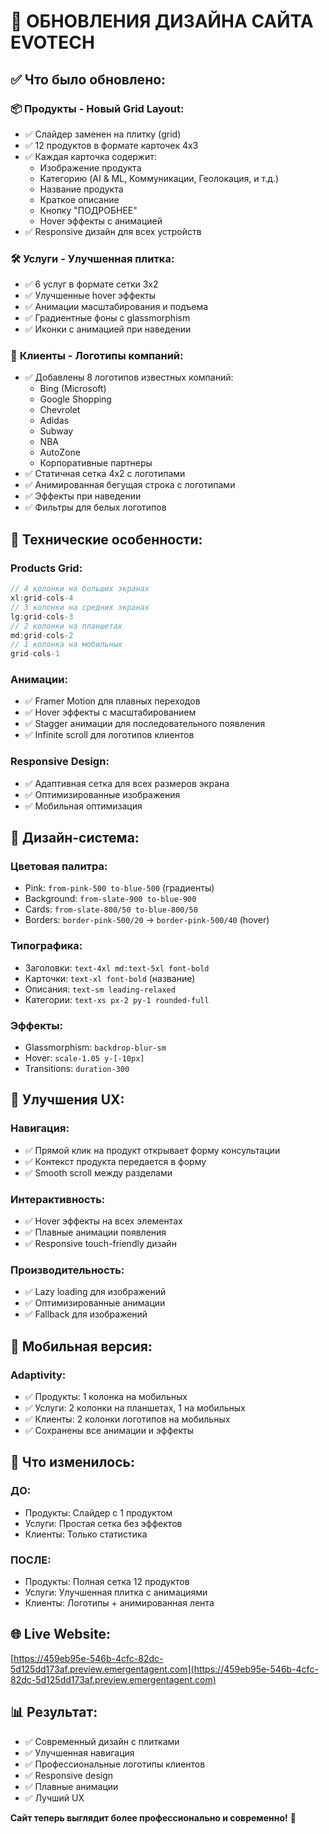 # 🎨 ОБНОВЛЕНИЯ ДИЗАЙНА САЙТА EVOTECH

## ✅ Что было обновлено:

### 📦 **Продукты - Новый Grid Layout:**
- ✅ Слайдер заменен на плитку (grid)
- ✅ 12 продуктов в формате карточек 4x3
- ✅ Каждая карточка содержит:
  - Изображение продукта
  - Категорию (AI & ML, Коммуникации, Геолокация, и т.д.)
  - Название продукта
  - Краткое описание
  - Кнопку "ПОДРОБНЕЕ"
  - Hover эффекты с анимацией
- ✅ Responsive дизайн для всех устройств

### 🛠️ **Услуги - Улучшенная плитка:**
- ✅ 6 услуг в формате сетки 3x2
- ✅ Улучшенные hover эффекты
- ✅ Анимации масштабирования и подъема
- ✅ Градиентные фоны с glassmorphism
- ✅ Иконки с анимацией при наведении

### 🏢 **Клиенты - Логотипы компаний:**
- ✅ Добавлены 8 логотипов известных компаний:
  - Bing (Microsoft)
  - Google Shopping
  - Chevrolet
  - Adidas
  - Subway
  - NBA
  - AutoZone
  - Корпоративные партнеры
- ✅ Статичная сетка 4x2 с логотипами
- ✅ Анимированная бегущая строка с логотипами
- ✅ Эффекты при наведении
- ✅ Фильтры для белых логотипов

## 🎯 **Технические особенности:**

### **Products Grid:**
```javascript
// 4 колонки на больших экранах
xl:grid-cols-4 
// 3 колонки на средних экранах
lg:grid-cols-3
// 2 колонки на планшетах
md:grid-cols-2
// 1 колонка на мобильных
grid-cols-1
```

### **Анимации:**
- ✅ Framer Motion для плавных переходов
- ✅ Hover эффекты с масштабированием
- ✅ Stagger анимации для последовательного появления
- ✅ Infinite scroll для логотипов клиентов

### **Responsive Design:**
- ✅ Адаптивная сетка для всех размеров экрана
- ✅ Оптимизированные изображения
- ✅ Мобильная оптимизация

## 🌟 **Дизайн-система:**

### **Цветовая палитра:**
- Pink: `from-pink-500 to-blue-500` (градиенты)
- Background: `from-slate-900 to-blue-900`
- Cards: `from-slate-800/50 to-blue-800/50`
- Borders: `border-pink-500/20` → `border-pink-500/40` (hover)

### **Типографика:**
- Заголовки: `text-4xl md:text-5xl font-bold`
- Карточки: `text-xl font-bold` (название)
- Описания: `text-sm leading-relaxed`
- Категории: `text-xs px-2 py-1 rounded-full`

### **Эффекты:**
- Glassmorphism: `backdrop-blur-sm`
- Hover: `scale-1.05 y-[-10px]`
- Transitions: `duration-300`

## 🚀 **Улучшения UX:**

### **Навигация:**
- ✅ Прямой клик на продукт открывает форму консультации
- ✅ Контекст продукта передается в форму
- ✅ Smooth scroll между разделами

### **Интерактивность:**
- ✅ Hover эффекты на всех элементах
- ✅ Плавные анимации появления
- ✅ Responsive touch-friendly дизайн

### **Производительность:**
- ✅ Lazy loading для изображений
- ✅ Оптимизированные анимации
- ✅ Fallback для изображений

## 📱 **Мобильная версия:**

### **Adaptivity:**
- ✅ Продукты: 1 колонка на мобильных
- ✅ Услуги: 2 колонки на планшетах, 1 на мобильных
- ✅ Клиенты: 2 колонки логотипов на мобильных
- ✅ Сохранены все анимации и эффекты

## 🔄 **Что изменилось:**

### **ДО:**
- Продукты: Слайдер с 1 продуктом
- Услуги: Простая сетка без эффектов
- Клиенты: Только статистика

### **ПОСЛЕ:**
- Продукты: Полная сетка 12 продуктов
- Услуги: Улучшенная плитка с анимациями
- Клиенты: Логотипы + анимированная лента

## 🌐 **Live Website:**
[https://459eb95e-546b-4cfc-82dc-5d125dd173af.preview.emergentagent.com](https://459eb95e-546b-4cfc-82dc-5d125dd173af.preview.emergentagent.com)

## 📊 **Результат:**
- ✅ Современный дизайн с плитками
- ✅ Улучшенная навигация
- ✅ Профессиональные логотипы клиентов
- ✅ Responsive design
- ✅ Плавные анимации
- ✅ Лучший UX

**Сайт теперь выглядит более профессионально и современно!** 🎉
